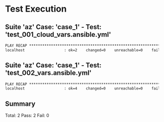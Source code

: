 # Test Execution

## Suite 'az' Case: 'case_1' - Test: 'test_001_cloud_vars.ansible.yml'

```txt
PLAY RECAP *********************************************************************
localhost                  : ok=2    changed=0    unreachable=0    failed=0    skipped=0    rescued=0    ignored=0   
```

## Suite 'az' Case: 'case_1' - Test: 'test_002_vars.ansible.yml'

```txt
PLAY RECAP *********************************************************************
localhost                  : ok=4    changed=0    unreachable=0    failed=0    skipped=0    rescued=0    ignored=0   
```

## Summary

Total: 2
Pass: 2
Fail: 0 
